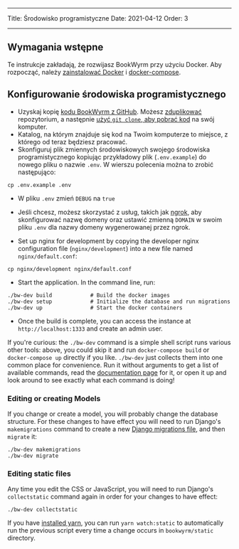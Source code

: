 - - -
Title: Środowisko programistyczne Date: 2021-04-12 Order: 3
- - -

## Wymagania wstępne

Te instrukcje zakładają, że rozwijasz BookWyrm przy użyciu Docker. Aby rozpocząć, należy [zainstalować Docker](https://docs.docker.com/engine/install/) i [docker-compose](https://docs.docker.com/compose/install/).

## Konfigurowanie środowiska programistycznego

- Uzyskaj kopię [kodu BookWyrm z GitHub](https://github.com/bookwyrm-social/bookwyrm). Możesz [zduplikować](https://docs.github.com/en/get-started/quickstart/fork-a-repo) repozytorium, a następnie [użyć `git clone`, aby pobrać kod](https://docs.github.com/en/github/creating-cloning-and-archiving-repositories/cloning-a-repository-from-github/cloning-a-repository) na swój komputer.
- Katalog, na którym znajduje się kod na Twoim komputerze to miejsce, z którego od teraz będziesz pracować.
- Skonfiguruj plik zmiennych środowiskowych swojego środowiska programistycznego kopiując przykładowy plik (`.env.example`) do nowego pliku o nazwie `.env`. W wierszu polecenia można to zrobić następująco:
``` { .sh }
cp .env.example .env
```
- W pliku `.env` zmień `DEBUG` na `true`
- Jeśli chcesz, możesz skorzystać z usług, takich jak [ngrok](https://ngrok.com/), aby skonfigurować nazwę domeny oraz ustawić zmienną `DOMAIN` w swoim pliku `.env` dla nazwy domeny wygenerowanej przez ngrok.

- Set up nginx for development by copying the developer nginx configuration file (`nginx/development`) into a new file named `nginx/default.conf`:
``` { .sh }
cp nginx/development nginx/default.conf
```

- Start the application. In the command line, run:
``` { .sh }
./bw-dev build            # Build the docker images
./bw-dev setup            # Initialize the database and run migrations
./bw-dev up               # Start the docker containers
```
- Once the build is complete, you can access the instance at `http://localhost:1333` and create an admin user.

If you're curious: the `./bw-dev` command is a simple shell script runs various other tools: above, you could skip it and run `docker-compose build` or `docker-compose up` directly if you like. `./bw-dev` just collects them into one common place for convenience. Run it without arguments to get a list of available commands, read the [documentation page](/command-line-tool.html) for it, or open it up and look around to see exactly what each command is doing!

### Editing or creating Models

If you change or create a model, you will probably change the database structure. For these changes to have effect you will need to run Django's `makemigrations` command to create a new [Django migrations file](https://docs.djangoproject.com/en/3.2/topics/migrations), and then `migrate` it:

``` { .sh }
./bw-dev makemigrations
./bw-dev migrate
```

### Editing static files
Any time you edit the CSS or JavaScript, you will need to run Django's `collectstatic` command again in order for your changes to have effect:
``` { .sh }
./bw-dev collectstatic
```

If you have [installed yarn](https://yarnpkg.com/getting-started/install), you can run `yarn watch:static` to automatically run the previous script every time a change occurs in `bookwyrm/static` directory.
